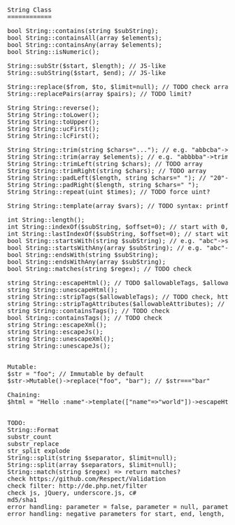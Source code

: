 <pre>
String Class
============

bool String::contains(string $subString);
bool String::containsAll(array $elements);
bool String::containsAny(array $elements);
bool String::isNumeric();

String::subStr($start, $length); // JS-like
String::subString($start, $end); // JS-like

String::replace($from, $to, $limit=null); // TODO check arrays
String::replacePairs(array $pairs); // TODO limit?

String String::reverse();
String String::toLower();
String String::toUpper();
String String::ucFirst();
String String::lcFirst();

String String::trim(string $chars="..."); // e.g. "abbcba"->trim("ab") === "c"
String String::trim(array $elements); // e.g. "abbbba"->trim(["ab", "ba"]) === "bb" // TODO check naming
String String::trimLeft(string $chars); // TODO array
String String::trimRight(string $chars); // TODO array
String String::padLeft($length, string $chars=" "); // "20"->padLeft(4, " ") === "  20"
String String::padRight($length, string $chars=" ");
String String::repeat(uint $times); // TODO force uint?

String String::template(array $vars); // TODO syntax: printf?, see http://underscorejs.org/#template

int String::length();
int String::indexOf($subString, $offset=0); // start with 0, return -1 if not found // TODO check array
int String::lastIndexOf($subString, $offset=0); // start with 0, return -1 if not found // TODO check array
bool String::startsWith(string $subString); // e.g. "abc"->startsWith("a") === true
bool String::startsWithAny(array $subString); // e.g. "abc"->startsWith(["d","e"]) === true
bool String::endsWith(string $subString);
bool String::endsWithAny(array $subString);
bool String::matches(string $regex); // TODO check

string String::escapeHtml(); // TODO $allowableTags, $allowableTagAttributes
string String::unescapeHtml();
string String::stripTags($allowableTags); // TODO check, http://de.php.net/strip_tags
string String::stripTagAttributes($allowableAttributes); // TODO check
string String::containsTags(); // TODO check
bool String::containsTags(); // TODO check
string String::escapeXml();
string String::escapeJs();
string String::unescapeXml();
string String::unescapeJs();


Mutable:
$str = "foo"; // Immutable by default
$str->Mutable()->replace("foo", "bar"); // $str==="bar"

Chaining:
$html = "Hello :name"->template(["name"=>"world"])->escapeHtml();


TODO:
String::Format
substr_count
substr_replace
str_split explode
String::split(string $separator, $limit=null);
String::split(array $separators, $limit=null);
String::match(string $regex) => return matches?
check https://github.com/Respect/Validation
check filter: http://de.php.net/filter
check js, jQuery, underscore.js, c#
md5/sha1
error handling: parameter = false, parameter = null, parameter = object (__toString()? __toArray()?)
error handling: negative parameters for start, end, length, offset, etc.
</pre>